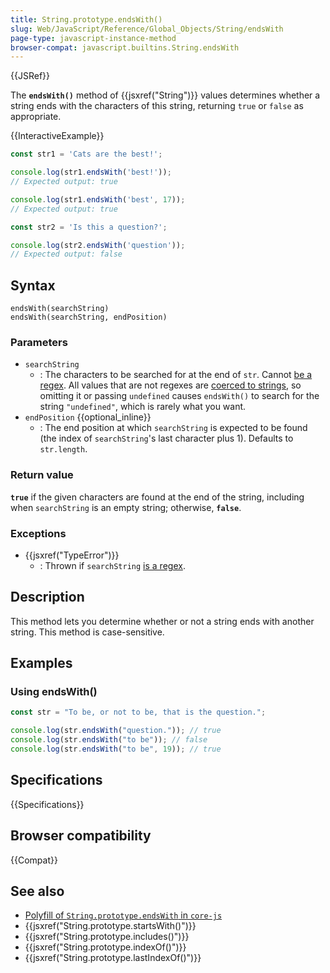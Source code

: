 ```yaml
---
title: String.prototype.endsWith()
slug: Web/JavaScript/Reference/Global_Objects/String/endsWith
page-type: javascript-instance-method
browser-compat: javascript.builtins.String.endsWith
---
```


{{JSRef}}

The **`endsWith()`** method of {{jsxref("String")}} values determines whether a string ends with the characters of this string, returning `true` or `false` as appropriate.

{{InteractiveExample}}

```js interactive-example
const str1 = 'Cats are the best!';

console.log(str1.endsWith('best!'));
// Expected output: true

console.log(str1.endsWith('best', 17));
// Expected output: true

const str2 = 'Is this a question?';

console.log(str2.endsWith('question'));
// Expected output: false

```

## Syntax

```js-nolint
endsWith(searchString)
endsWith(searchString, endPosition)
```

### Parameters

- `searchString`
  - : The characters to be searched for at the end of `str`. Cannot [be a regex](/en-US/docs/Web/JavaScript/Reference/Global_Objects/RegExp#special_handling_for_regexes). All values that are not regexes are [coerced to strings](/en-US/docs/Web/JavaScript/Reference/Global_Objects/String#string_coercion), so omitting it or passing `undefined` causes `endsWith()` to search for the string `"undefined"`, which is rarely what you want.
- `endPosition` {{optional_inline}}
  - : The end position at which `searchString` is expected to be found (the index of `searchString`'s last character plus 1). Defaults to `str.length`.

### Return value

**`true`** if the given characters are found at the end of the string, including when `searchString` is an empty string; otherwise, **`false`**.

### Exceptions

- {{jsxref("TypeError")}}
  - : Thrown if `searchString` [is a regex](/en-US/docs/Web/JavaScript/Reference/Global_Objects/RegExp#special_handling_for_regexes).

## Description

This method lets you determine whether or not a string ends with another string. This method is case-sensitive.

## Examples

### Using endsWith()

```js
const str = "To be, or not to be, that is the question.";

console.log(str.endsWith("question.")); // true
console.log(str.endsWith("to be")); // false
console.log(str.endsWith("to be", 19)); // true
```

## Specifications

{{Specifications}}

## Browser compatibility

{{Compat}}

## See also

- [Polyfill of `String.prototype.endsWith` in `core-js`](https://github.com/zloirock/core-js#ecmascript-string-and-regexp)
- {{jsxref("String.prototype.startsWith()")}}
- {{jsxref("String.prototype.includes()")}}
- {{jsxref("String.prototype.indexOf()")}}
- {{jsxref("String.prototype.lastIndexOf()")}}
